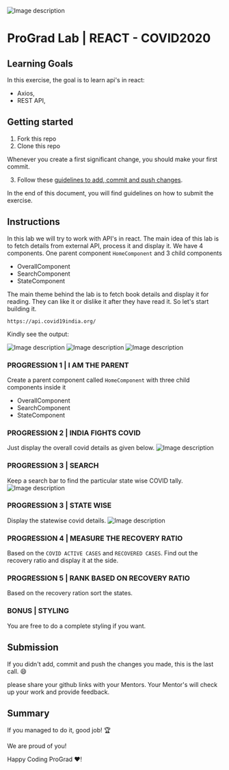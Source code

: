 ![Image description](https://i1.faceprep.in/ProGrad/prograd-logo.png)

# ProGrad Lab | REACT - COVID2020

## Learning Goals

In this exercise, the goal is to learn api's in react:

- Axios,
- REST API,

## Getting started

1. Fork this repo
2. Clone this repo

Whenever you create a first significant change, you should make your first commit.

3. Follow these [guidelines to add, commit and push changes](https://github.com/FACEPrep-ProGrad/general-guidelines-labs-project-builders.git).

In the end of this document, you will find guidelines on how to submit the exercise.

## Instructions
In this lab we will try to work with API's in react. The main idea of this lab is to fetch details from external API, process it and display it. We have 4 components. One parent component `HomeComponent` and 3 child components 
- OverallComponent
- SearchComponent
- StateComponent

The main theme behind the lab is to fetch book details and display it for reading. They can like it or dislike it after they have read it. So let's start building it.
```API DETAILS
https://api.covid19india.org/
```
Kindly see the output:

![Image description](https://i1.faceprep.in/ProGrad/l6.coronatracker2.png)
![Image description](https://i1.faceprep.in/ProGrad/l6.coronatracker1.png)
![Image description](https://i1.faceprep.in/ProGrad/l6.coronatracker3.png)

### PROGRESSION 1 | I AM THE PARENT

Create a parent component called `HomeComponent` with three child components inside it
- OverallComponent
- SearchComponent
- StateComponent

### PROGRESSION 2 | INDIA FIGHTS COVID
Just display the overall covid details as given below.
![Image description](https://i1.faceprep.in/ProGrad/l6.coronatracker2.png)

### PROGRESSION 3 | SEARCH
Keep a search bar to find the particular state wise COVID tally.
![Image description](https://i1.faceprep.in/ProGrad/l6.coronatracker1.png)

### PROGRESSION 3 | STATE WISE
Display the statewise covid details.
![Image description](https://i1.faceprep.in/ProGrad/l6.coronatracker3.png)

### PROGRESSION 4 | MEASURE THE RECOVERY RATIO
Based on the `COVID ACTIVE CASES` and `RECOVERED CASES`. Find out the recovery ratio and display it at the side.

### PROGRESSION 5 | RANK BASED ON RECOVERY RATIO
Based on the recovery ration sort the states.

### BONUS | STYLING
You are free to do a complete styling if you want.

## Submission

If you didn't add, commit and push the changes you made, this is the last call. :smile:

please share your github links with your Mentors. Your Mentor's will check up your work and provide feedback. 

## Summary

If you managed to do it, good job! :trophy:

We are proud of you!

Happy Coding ProGrad ❤️!

